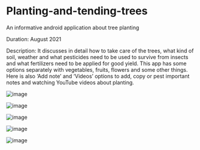 # Planting-and-tending-trees
An informative android application about tree planting

Duration: August 2021

Description: It discusses in detail how to take care of the trees, what kind of soil, weather and
what pesticides need to be used to survive from insects and what fertilizers need to be applied
for good yield. This app has some options separately with vegetables, fruits, flowers and
some other things. Here is also ‘Add note’ and ‘Videos’ options to add, copy or pest
important notes and watching YouTube videos about planting.


![image](https://user-images.githubusercontent.com/117539976/200168880-7494a220-c731-4c7f-bc7d-e04702c3ac79.png)

![image](https://user-images.githubusercontent.com/117539976/200168890-55639ef6-651d-4e8f-a338-ce83f10ca46a.png)

![image](https://user-images.githubusercontent.com/117539976/200168915-8a1acf9d-aad2-4cc8-b472-40b656bc6dae.png)

![image](https://user-images.githubusercontent.com/117539976/200168929-dd552848-694b-4ac4-ab19-1f95ade62695.png)

![image](https://user-images.githubusercontent.com/117539976/200168944-c6fd206a-70f7-4c22-aaff-c2d7f388121b.png)
